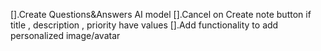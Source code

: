 [].Create Questions&Answers AI model
[].Cancel on Create note button if title , description , priority have values
[].Add functionality to add personalized image/avatar
